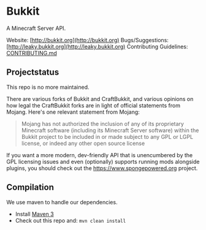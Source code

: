 Bukkit
======

A Minecraft Server API.

Website: [http://bukkit.org](http://bukkit.org)
Bugs/Suggestions: [http://leaky.bukkit.org](http://leaky.bukkit.org)
Contributing Guidelines: [CONTRIBUTING.md](https://github.com/Bukkit/Bukkit/blob/master/CONTRIBUTING.md)

Projectstatus
------------

This repo is no more maintained.

There are various forks of Bukkit and CraftBukkit, and various opinions on how legal the CraftBukkit forks are in light of official statements from Mojang. Here's one relevant statement from Mojang:

>    Mojang has not authorized the inclusion of any of its proprietary
>    Minecraft software (including its Minecraft Server software) within the
>    Bukkit project to be included in or made subject to any GPL or LGPL
>    license, or indeed any other open source license

If you want a more modern, dev-friendly API that is unencumbered by the GPL licensing issues and even (optionally) supports running mods alongside plugins, you should check out the https://www.spongepowered.org project.

Compilation
-----------

We use maven to handle our dependencies.

* Install [Maven 3](http://maven.apache.org/download.html)
* Check out this repo and: `mvn clean install`
